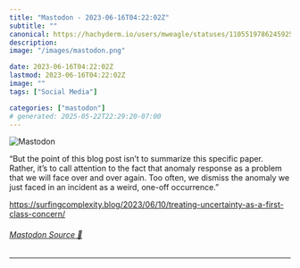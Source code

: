 ```yaml
---
title: "Mastodon - 2023-06-16T04:22:02Z"
subtitle: ""
canonical: https://hachyderm.io/users/mweagle/statuses/110551978624592595
description:
image: "/images/mastodon.png"

date: 2023-06-16T04:22:02Z
lastmod: 2023-06-16T04:22:02Z
image: ""
tags: ["Social Media"]

categories: ["mastodon"]
# generated: 2025-05-22T22:29:20-07:00
---
```

![Mastodon](/images/mastodon.png)

<p>“But the point of this blog post isn’t to summarize this specific paper. Rather, it’s to call attention to the fact that anomaly response as a problem that we will face over and over again. Too often, we dismiss the anomaly we just faced in an incident as a weird, one-off occurrence.”</p><p><a href="https://surfingcomplexity.blog/2023/06/10/treating-uncertainty-as-a-first-class-concern/" target="_blank" rel="nofollow noopener noreferrer" translate="no"><span class="invisible">https://</span><span class="ellipsis">surfingcomplexity.blog/2023/06</span><span class="invisible">/10/treating-uncertainty-as-a-first-class-concern/</span></a></p>


###### [Mastodon Source 🐘](https://hachyderm.io/@mweagle/110551978624592595)

___
